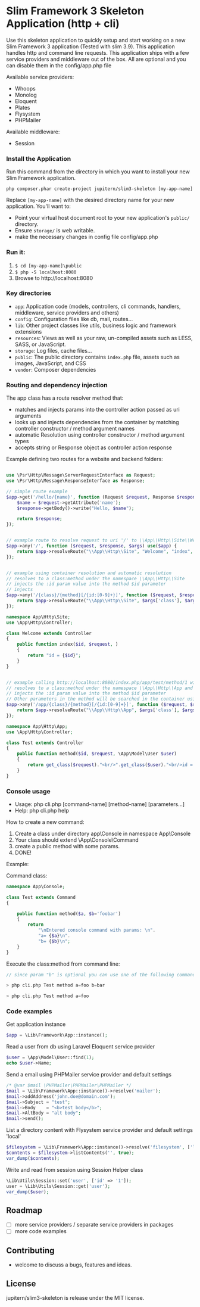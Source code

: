 # Slim Framework 3 Skeleton Application (http + cli)

Use this skeleton application to quickly setup and start working on a new Slim Framework 3 application (Tested with slim 3.9).
This application handles http and command line requests.
This application ships with a few service providers and middleware out of the box. All are optional and you can disable them in the config/app.php file

Available service providers:

* Whoops
* Monolog
* Eloquent
* Plates
* Flysystem
* PHPMailer

Available middleware:

* Session

### Install the Application

Run this command from the directory in which you want to install your new Slim Framework application.

    php composer.phar create-project jupitern/slim3-skeleton [my-app-name]

Replace `[my-app-name]` with the desired directory name for your new application. You'll want to:

* Point your virtual host document root to your new application's `public/` directory.
* Ensure `storage/` is web writable.
* make the necessary changes in config file config/app.php

### Run it:

1. `$ cd [my-app-name]\public`
2. `$ php -S localhost:8080`
3. Browse to http://localhost:8080


### Key directories

* `app`:        Application code (models, controllers, cli commands, handlers, middleware, service providers and others)
* `config`:     Configuration files like db, mail, routes...
* `lib`:        Other project classes like utils, business logic and framework extensions
* `resources`:  Views as well as your raw, un-compiled assets such as LESS, SASS, or JavaScript.
* `storage`:    Log files, cache files...
* `public`:     The public directory contains `index.php` file, assets such as images, JavaScript, and CSS
* `vendor`:     Composer dependencies

### Routing and dependency injection

The app class has a route resolver method that:
* matches and injects params into the controller action passed as uri arguments
* looks up and injects dependencies from the container by matching controller constructor / method argument names
* automatic Resolution using controller constructor / method argument types
* accepts string or Response object as controller action response

Example defining two routes for a website and backend folders:

```php

use \Psr\Http\Message\ServerRequestInterface as Request;
use \Psr\Http\Message\ResponseInterface as Response;

// simple route example
$app->get('/hello/{name}', function (Request $request, Response $response, $args) {
	$name = $request->getAttribute('name');
	$response->getBody()->write("Hello, $name");

	return $response;
});


// example route to resolve request to uri '/' to \\App\\Http\\Site\\Welcome::index
$app->any('/', function ($request, $response, $args) use($app) {
	return $app->resolveRoute("\\App\\Http\\Site", "Welcome", "index", $args);
});


// example using container resolution and automatic resolution
// resolves to a class:method under the namespace \\App\\Http\\Site
// injects the :id param value into the method $id parameter
// injects
$app->any('/{class}/{method}[/{id:[0-9]+}]', function ($request, $response, $args) use($app) {
	return $app->resolveRoute("\\App\\Http\\Site", $args['class'], $args['method'], $args);
});

namespace App\Http\Site;
use \App\Http\Controller;

class Welcome extends Controller
{
	public function index($id, $request, )
	{
	    return "id = {$id}";
	}
}


// example calling http://localhost:8080/index.php/app/test/method/1 with the route bellow
// resolves to a class:method under the namespace \\App\\Http\\App and
// injects the :id param value into the method $id parameter
// Other parameters in the method will be searched in the container using parameter name as key
$app->any('/app/{class}/{method}[/{id:[0-9]+}]', function ($request, $response, $args) use($app) {
	return $app->resolveRoute("\\App\\Http\\App", $args['class'], $args['method'], $args);
});

namespace App\Http\App;
use \App\Http\Controller;

class Test extends Controller
{
	public function method($id, $request, \App\Model\User $user)
	{
	    return get_class($request)."<br/>".get_class($user)."<br/>id = {$id}";
	}
}

```

### Console usage

* Usage: php cli.php [command-name] [method-name] [parameters...]
* Help: php cli.php help

How to create a new command:
 1. Create a class under directory app\Console in namespace App\Console
 2. Your class should extend \App\Console\Command
 3. create a public method with some params.
 4. DONE!

Example:

Command class:
```php
namespace App\Console;

class Test extends Command
{

	public function method($a, $b='foobar')
	{
		return
			"\nEntered console command with params: \n".
			"a= {$a}\n".
			"b= {$b}\n";
	}
}
```

Execute the class:method from command line:

```php
// since param "b" is optional you can use one of the following commands

> php cli.php Test method a=foo b=bar

> php cli.php Test method a=foo
```

### Code examples

Get application instance
```php
$app = \Lib\Framework\App::instance();
```

Read a user from db using Laravel Eloquent service provider
```php
$user = \App\Model\User::find(1);
echo $user->Name;
```

Send a email using PHPMailer service provider and default settings
```php
/* @var $mail \PHPMailer\PHPMailer\PHPMailer */
$mail = \Lib\Framework\App::instance()->resolve('mailer');
$mail->addAddress('john.doe@domain.com');
$mail->Subject = "test";
$mail->Body    = "<b>test body</b>";
$mail->AltBody = "alt body";
$mail->send();
```

List a directory content with Flysystem service provider and default settings 'local'
```php
$filesystem = \Lib\Framework\App::instance()->resolve('filesystem', ['local']);
$contents = $filesystem->listContents('', true);
var_dump($contents);
```

Write and read from session using Session Helper class
```php
\Lib\Utils\Session::set('user', ['id' => '1']);
user = \Lib\Utils\Session::get('user');
var_dump($user);
```

## Roadmap

 - [ ] more service providers / separate service providers in packages
 - [ ] more code examples

## Contributing

 - welcome to discuss a bugs, features and ideas.

## License

jupitern/slim3-skeleton is release under the MIT license.
